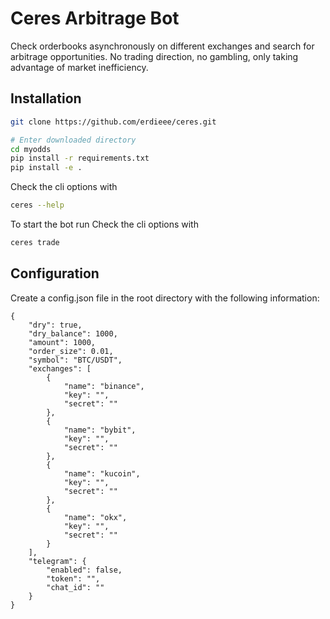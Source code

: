 # Ceres Arbitrage Bot

Check orderbooks asynchronously on different exchanges and search for arbitrage opportunities. No trading direction, no gambling, only taking advantage of market inefficiency.

## Installation

```bash
git clone https://github.com/erdieee/ceres.git

# Enter downloaded directory
cd myodds
pip install -r requirements.txt
pip install -e .
```

Check the cli options with 
```bash
ceres --help
```

To start the bot run
Check the cli options with 
```bash
ceres trade
```

## Configuration

Create a config.json file in the root directory with the following information:

```
{
    "dry": true,
    "dry_balance": 1000,
    "amount": 1000,
    "order_size": 0.01,
    "symbol": "BTC/USDT",
    "exchanges": [
        {
            "name": "binance",
            "key": "",
            "secret": ""
        },
        {
            "name": "bybit",
            "key": "",
            "secret": ""
        },
        {
            "name": "kucoin",
            "key": "",
            "secret": ""
        },
        {
            "name": "okx",
            "key": "",
            "secret": ""
        }
    ],
    "telegram": {
        "enabled": false,
        "token": "",
        "chat_id": ""
    }
}
```